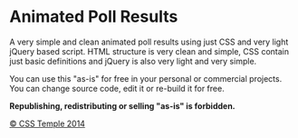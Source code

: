 # Animated Poll Results #

A very simple and clean animated poll results using just CSS and very light jQuery based script. HTML structure is very clean and simple, CSS contain just basic definitions and jQuery is also very light and very simple.

You can use this "as-is" for free in your personal or commercial projects. You can change source code, edit it or re-build it for free.

**Republishing, redistributing or selling "as-is" is forbidden.**

<!--
Read article on CSS Temple

View demo on CSS Temple
-->

[&copy; CSS Temple 2014](http://css-temple.com)
